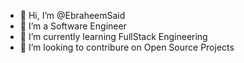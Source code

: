 - 👋 Hi, I’m @EbraheemSaid
- 👀 I’m a Software Engineer
- 🌱 I’m currently learning FullStack Engineering
- 💞️ I’m looking to contribure on Open Source Projects

<!---
EbraheemSaid/EbraheemSaid is a ✨ special ✨ repository because its `README.md` (this file) appears on your GitHub profile.
You can click the Preview link to take a look at your changes.
--->
